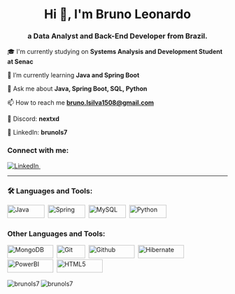 <h1 align="center">Hi 👋, I'm Bruno Leonardo</h1>
<h3 align="center">a Data Analyst and Back-End Developer from Brazil.</h3>

🎓 I'm currently studying on **Systems Analysis and Development Student at Senac**

🌱 I’m currently learning **Java and Spring Boot**

💬 Ask me about **Java, Spring Boot, SQL, Python**

📫 How to reach me **bruno.lsilva1508@gmail.com**

📱 Discord: **nextxd**

💼 LinkedIn: **brunols7**

<h3 align="left">Connect with me:</h3>
<p align="left">
  <a href="https://www.linkedin.com/in/brunols7/" target="_blank"> <img src="https://img.shields.io/badge/LinkedIn-0A66C2.svg?style=for-the-badge&logo=LinkedIn&logoColor=white" title="LinkedIn" alt="LinkedIn""/>&nbsp; </a>
</p>

---

### :hammer_and_wrench: Languages and Tools:
<div>
  <img src="https://img.shields.io/badge/java-%23ED8B00.svg?style=for-the-badge&logo=openjdk&logoColor=white" title="Java" alt="Java" width="85" height="30"/>&nbsp;
  <img src="https://img.shields.io/badge/spring-%236DB33F.svg?style=for-the-badge&logo=spring&logoColor=white" title="Spring" alt="Spring" width="85" height="30"/>&nbsp;
  <img src="https://img.shields.io/badge/mysql-%2300f.svg?style=for-the-badge&logo=mysql&logoColor=white" title="MySQL"  alt="MySQL" width="85" height="30"/>&nbsp;
  <img src="https://img.shields.io/badge/python-3670A0?style=for-the-badge&logo=python&logoColor=ffdd54" title="Python" alt="Python" width="85" height="30"/>&nbsp;
<div/>
  
<h3 align="left">Other Languages and Tools:</h3>
<img src="https://img.shields.io/badge/MongoDB-%234ea94b.svg?style=for-the-badge&logo=mongodb&logoColor=white" title="MongoDB" alt="MongoDB" width="105" height="30"/>&nbsp;
<img src="https://img.shields.io/badge/git-%23F05033.svg?style=for-the-badge&logo=git&logoColor=white" title="Git" alt="Git" width="65" height="30"/>&nbsp;
<img src="https://img.shields.io/badge/github-%23121011.svg?style=for-the-badge&logo=github&logoColor=white" title="Github" alt="Github" width="105" height="30"/>&nbsp;
<img src="https://img.shields.io/badge/Hibernate-59666C?style=for-the-badge&logo=Hibernate&logoColor=white" title="Hibernate" alt="Hibernate" width="105" height="30"/>&nbsp;
<img src="https://img.shields.io/badge/power_bi-F2C811?style=for-the-badge&logo=powerbi&logoColor=black" title="PowerBI" alt="PowerBI" width="105" height="30"/>&nbsp;
<img src="https://img.shields.io/badge/html5-%23E34F26.svg?style=for-the-badge&logo=html5&logoColor=white" title="HTML5" alt="HTML5" width="105" height="30"/>&nbsp;

<p><img align="left" src="https://github-readme-stats.vercel.app/api/top-langs?username=brunols7&show_icons=true&locale=en&layout=compact&theme=blue-green" alt="brunols7" /></p>

<p>&nbsp;<img align="left" src="https://github-readme-stats.vercel.app/api?username=brunols7&show_icons=true&locale=en&theme=blue-green" alt="brunols7" /></p>

